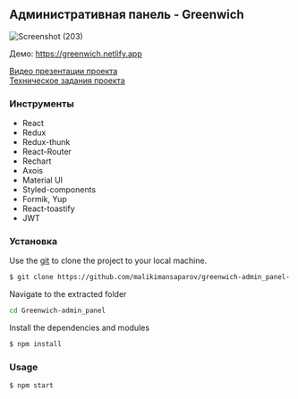 ## Административная панель - Greenwich

<!-- ABOUT THE PROJECT -->
![Screenshot (203)](https://user-images.githubusercontent.com/50579392/153041354-10447b5a-746e-483c-8eeb-c8ba27d9389d.png)

 Демо: https://greenwich.netlify.app

<!-- Номер: +996776720071
Пароль: password --> 
[Видео презентации проекта](https://www.youtube.com/watch?v=aRj8yYmExFg)  
[Техническое задания проекта](https://docs.google.com/document/d/16w-U97Jl5ik8hkZwSz8PW-ZGpU2HNVh6qnYnl_5SxWA/edit#) 

### Инструменты
- React
- Redux
- Redux-thunk
- React-Router 
- Rechart
- Axois
- Material UI 
- Styled-components
- Formik, Yup
- React-toastify
- JWT


<!-- ### Конфигурация
- CRA 
- npm -->

### Установка
Use the [git](https://git-scm.com/downloads) to clone the project to your local machine.
```sh
$ git clone https://github.com/malikimansaparov/greenwich-admin_panel-.git
```

Navigate to the extracted folder
```sh 
cd Greenwich-admin_panel
```

Install the dependencies and modules
```sh
$ npm install
```

### Usage
```sh
$ npm start
```

